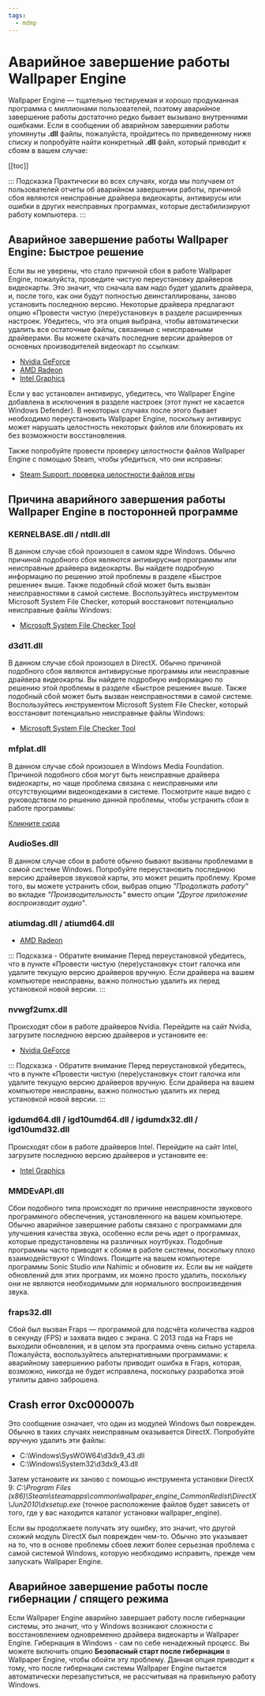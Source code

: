 ```yaml
---
tags:
  - mdmp
---
```


# Аварийное завершение работы Wallpaper Engine

Wallpaper Engine — тщательно тестируемая и хорошо продуманная программа с миллионами пользователей, поэтому аварийное завершение работы достаточно редко бывает вызывано внутренними ошибками. Если в сообщении об аварийном завершении работы упомянуты **.dll** файлы, пожалуйста, пройдитесь по приведенному ниже списку и попробуйте найти конкретный **.dll** файл, который приводит к сбоям в вашем случае:

[[toc]]

::: Подсказка Практически во всех случаях, когда мы получаем от пользователей отчеты об аварийном завершении работы, причиной сбоя являются неисправные драйвера видеокарты, антивирусы или ошибки в других неисправных программах, которые дестабилизируют работу компьютера. :::

## Аварийное завершение работы Wallpaper Engine: Быстрое решение

Если вы не уверены, что стало причиной сбоя в работе Wallpaper Engine, пожалуйста, проведите чистую переустановку драйверов видеокарты. Это значит, что сначала вам надо будет удалить драйвера, и, после того, как они будут полностью деинсталлированы, заново установить последнюю версию. Некоторые драйвера предлагают опцию «Провести чистую (пере)установку« в разделе расширенных настроек. Убедитесь, что эта опция выбрана, чтобы автоматически удалить все остаточные файлы, связанные с неисправными драйверами. Вы можете скачать последние версии драйверов от основных производителей видеокарт по ссылкам:

* [Nvidia GeForce](https://www.nvidia.com/Download/index.aspx)
* [AMD Radeon](https://www.amd.com/support)
* [Intel Graphics](https://downloadcenter.intel.com/product/80939/Graphics-Drivers)

Если у вас установлен антивирус, убедитесь, что Wallpaper Engine добавлена в исключения в разделе настроек (этот пункт не касается Windows Defender). В некоторых случаях после этого бывает необходимо переустановить Wallpaper Engine, поскольку антивирус может нарушать целостность некоторых файлов или блокировать их без возможности восстановления.

Также попробуйте провести проверку целостности файлов Wallpaper Engine с помощью Steam, чтобы убедиться, что они исправны:

* [Steam Support: проверка целостности файлов игры](https://support.steampowered.com/kb_article.php?ref=2037-QEUH-3335)

## Причина аварийного завершения работы Wallpaper Engine в посторонней программе

### KERNELBASE.dll / ntdll.dll

В данном случае сбой произошел в самом ядре Windows. Обычно причиной подобного сбоя являются антивирусные программы или неисправные драйвера видеокарты. Вы найдете подробную информацию по решению этой проблемы в разделе «Быстрое решение« выше. Также подобный сбой может быть вызван неисправностями в самой системе. Воспользуйтесь инструментом Microsoft System File Checker, который восстановит потенциально неисправные файлы Windows:

* [Microsoft System File Checker Tool](https://support.microsoft.com/en-us/help/929833/use-the-system-file-checker-tool-to-repair-missing-or-corrupted-system)

### d3d11.dll

В данном случае сбой произошел в DirectX. Обычно причиной подобного сбоя являются антивирусные программы или неисправные драйвера видеокарты. Вы найдете подробную информацию по решению этой проблемы в разделе «Быстрое решение« выше. Также подобный сбой может быть вызван неисправностями в самой системе. Воспользуйтесь инструментом Microsoft System File Checker, который восстановит потенциально неисправные файлы Windows:

* [Microsoft System File Checker Tool](https://support.microsoft.com/en-us/help/929833/use-the-system-file-checker-tool-to-repair-missing-or-corrupted-system)

### mfplat.dll

В данном случае сбой произошел в Windows Media Foundation. Причиной подобного сбоя могут быть неисправные драйвера видеокарты, но чаще проблема связана с неисправными или отсутствующими видеокодеками в системе. Посмотрите наше видео с руководством по решению данной проблемы, чтобы устранить сбои в работе программы:

[Кликните сюда](/noshow/notplaying.html)

### AudioSes.dll

В данном случае сбои в работе обычно бывают вызваны проблемами в самой системе Windows. Попробуйте переустановить последнюю версию драйверов звуковой карты, это может решить проблему. Кроме того, вы можете устранить сбои, выбрав опцию *"Продолжать работу"* во вкладке *"Производительность"* вместо опции *"Другое приложение воспроизводит аудио"*.

### atiumdag.dll / atiumd64.dll

* [AMD Radeon](https://www.amd.com/support)

::: Подсказка - Обратите внимание Перед переустановкой убедитесь, что в пункте «Провести чистую (пере)установку« стоит галочка или удалите текущую версию драйверов вручную. Если драйвера на вашем компьютере неисправны, важно полностью удалить их перед установкой новой версии. :::

### nvwgf2umx.dll

Происходят сбои в работе драйверов Nvidia. Перейдите на сайт Nvidia, загрузите последнюю версию драйверов и установите ее:

* [Nvidia GeForce](https://www.nvidia.com/Download/index.aspx)

::: Подсказка - Обратите внимание Перед переустановкой убедитесь, что в пункте «Провести чистую (пере)установку« стоит галочка или удалите текущую версию драйверов вручную. Если драйвера на вашем компьютере неисправны, важно полностью удалить их перед установкой новой версии. :::

### igdumd64.dll / igd10umd64.dll / igdumdx32.dll / igd10umd32.dll

Происходят сбои в работе драйверов Intel. Перейдите на сайт Intel, загрузите последнюю версию драйверов и установите ее:

* [Intel Graphics](https://downloadcenter.intel.com/product/80939/Graphics-Drivers)


### MMDEvAPI.dll

Сбои подобного типа происходят по причине неисправности звукового программного обеспечения, установленного на вашем компьютере. Обычно аварийное завершение работы связано с программами для улучшения качества звука, особенно если речь идет о программах, которые предустановлены на различных ноутбуках. Подобные программы часто приводят к сбоям в работе системы, поскольку плохо взаимодействуют с Windows. Поищите на вашем компьютере программы Sonic Studio или Nahimic и обновите их. Если вы не найдете обновлений для этих программ, их можно просто удалить, поскольку они не являются необходимыми для нормального воспроизведения звука.

### fraps32.dll

Сбой был вызван Fraps — программой для подсчёта количества кадров в секунду (FPS) и захвата видео с экрана. С 2013 года на Fraps не выходили обновления, и в целом эта программа очень сильно устарела. Пожалуйста, воспользуйтесь альтернативными программами: к аварийному завершению работы приводит ошибка в Fraps, которая, возможно, никогда не будет исправлена, поскольку разработка этой утилиты давно заброшена.

## Crash error 0xc000007b

Это сообщение означает, что один из модулей Windows был поврежден. Обычно в таких случаях неисправным оказывается DirectX. Попробуйте вручную удалить эти файлы:

* C:\Windows\SysWOW64\d3dx9_43.dll
* C:\Windows\System32\d3dx9_43.dll

Затем установите их заново с помощью инструмента установки DirectX 9: *C:\Program Files (x86)\Steam\steamapps\common\wallpaper_engine\_CommonRedist\DirectX\Jun2010\dxsetup.exe* (точное расположение файлов будет зависеть от того, где у вас находится каталог установки wallpaper_engine).

Если вы продолжаете получать эту ошибку, это значит, что другой схожий модуль DirectX был поврежден чем-то. Обычно это указывает на то, что в основе проблемы сбоев лежит более серьезная проблема с самой системой Windows, которую необходимо исправить, прежде чем запускать Wallpaper Engine.

## Аварийное завершение работы после гибернации / спящего режима

Если Wallpaper Engine аварийно завершает работу после гибернации системы, это значит, что у Windows возникают сложности с восстановлением одновременно драйвера видеокарты и Wallpaper Engine. Гибернация в Windows - сам по себе ненадежный процесс. Вы можете включить опцию <strong x-id=«1«>Безопасный старт после гибернации</strong> в Wallpaper Engine, чтобы обойти эту проблему. Данная опция приводит к тому, что после гибернации системы Wallpaper Engine пытается автоматически перезапуститься, не рассчитывая на правильную работу Windows.